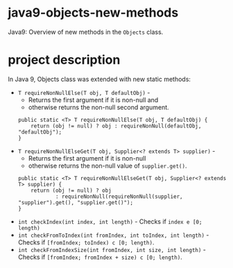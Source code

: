 # java9-objects-new-methods
Java9: Overview of new methods in the `Objects` class.

# project description
In Java 9, Objects class was extended with new static methods:
* `T requireNonNullElse(T obj, T defaultObj)` - 
    * Returns the first argument if it is non-null and
    * otherwise returns the non-null second argument.
    ```
    public static <T> T requireNonNullElse(T obj, T defaultObj) {
        return (obj != null) ? obj : requireNonNull(defaultObj, "defaultObj");
    }
    ```
* `T requireNonNullElseGet(T obj, Supplier<? extends T> supplier)` - 
    * Returns the first argument if it is non-null
    * otherwise returns the non-null value of `supplier.get()`.
    ```
    public static <T> T requireNonNullElseGet(T obj, Supplier<? extends T> supplier) {
        return (obj != null) ? obj
                : requireNonNull(requireNonNull(supplier, "supplier").get(), "supplier.get()");
    }
    ```
* `int checkIndex(int index, int length)` - 
Checks if `index e [0; length)`
* `int checkFromToIndex(int fromIndex, int toIndex, int length)` - 
Checks if `[fromIndex; toIndex) c [0; length)`.
* `int checkFromIndexSize(int fromIndex, int size, int length)` - 
Checks if `[fromIndex; fromIndex + size) c [0; length)`.